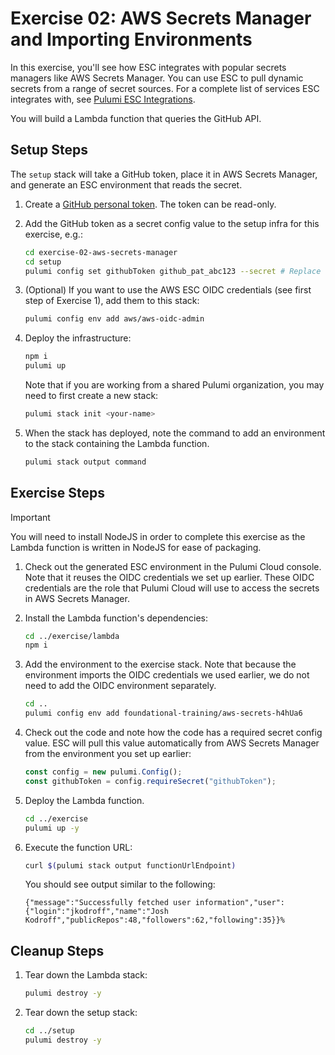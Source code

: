 # Exercise 02: AWS Secrets Manager and Importing Environments

In this exercise, you'll see how ESC integrates with popular secrets managers like AWS Secrets Manager. You can use ESC to pull dynamic secrets from a range of secret sources. For a complete list of services ESC integrates with, see [Pulumi ESC Integrations](https://www.pulumi.com/docs/esc/integrations/).

You will build a Lambda function that queries the GitHub API.

## Setup Steps

The `setup` stack will take a GitHub token, place it in AWS Secrets Manager, and generate an ESC environment that reads the secret.

1. Create a [GitHub personal token](https://github.com/settings/tokens?type=beta). The token can be read-only.
1. Add the GitHub token as a secret config value to the setup infra for this exercise, e.g.:

    ```bash
    cd exercise-02-aws-secrets-manager
    cd setup
    pulumi config set githubToken github_pat_abc123 --secret # Replace value with your token
    ```

1. (Optional) If you want to use the AWS ESC OIDC credentials (see first step of Exercise 1), add them to this stack:

    ```bash
    pulumi config env add aws/aws-oidc-admin
    ```

1. Deploy the infrastructure:

    ```bash
    npm i
    pulumi up
    ```

    Note that if you are working from a shared Pulumi organization, you may need to first create a new stack:

    ```bash
    pulumi stack init <your-name>
    ```

1. When the stack has deployed, note the command to add an environment to the stack containing the Lambda function.

    ```bash
    pulumi stack output command
    ```

## Exercise Steps

> [!IMPORTANT]
> You will need to install NodeJS in order to complete this exercise as the Lambda function is written in NodeJS for ease of packaging.

1. Check out the generated ESC environment in the Pulumi Cloud console. Note that it reuses the OIDC credentials we set up earlier. These OIDC credentials are the role that Pulumi Cloud will use to access the secrets in AWS Secrets Manager.

1. Install the Lambda function's dependencies:

    ```bash
    cd ../exercise/lambda
    npm i
    ```

1. Add the environment to the exercise stack. Note that because the environment imports the OIDC credentials we used earlier, we do not need to add the OIDC environment separately.

    ```bash
    cd ..
    pulumi config env add foundational-training/aws-secrets-h4hUa6
    ```

1. Check out the code and note how the code has a required secret config value. ESC will pull this value automatically from AWS Secrets Manager from the environment you set up earlier:

    ```typescript
    const config = new pulumi.Config();
    const githubToken = config.requireSecret("githubToken");
    ```

1. Deploy the Lambda function.

    ```bash
    cd ../exercise
    pulumi up -y
    ```

1. Execute the function URL:

    ```bash
    curl $(pulumi stack output functionUrlEndpoint)
    ```

    You should see output similar to the following:

    ```text
    {"message":"Successfully fetched user information","user":{"login":"jkodroff","name":"Josh Kodroff","publicRepos":48,"followers":62,"following":35}}%
    ```

## Cleanup Steps

1. Tear down the Lambda stack:

    ```bash
    pulumi destroy -y
    ```

1. Tear down the setup stack:

    ```bash
    cd ../setup
    pulumi destroy -y
    ```
